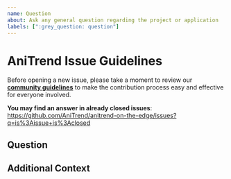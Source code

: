 ```yaml
---
name: Question
about: Ask any general question regarding the project or application
labels: [":grey_question: question"]
---
```


# AniTrend Issue Guidelines

Before opening a new issue, please take a moment to review our [**community guidelines**](https://github.com/AniTrend/anitrend-on-the-edge/blob/dev/CONTRIBUTING.md) to make the contribution process easy and effective for everyone involved.

**You may find an answer in already closed issues**:
https://github.com/AniTrend/anitrend-on-the-edge/issues?q=is%3Aissue+is%3Aclosed

## Question
<!-- Clearly and explicitly explain the details about your question -->


## Additional Context
<!-- Any additional information regarding your question, you may also add screenshots if any under this section -->


